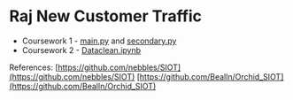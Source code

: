 # Raj New Customer Traffic

- Coursework 1 - [main.py](./main.py) and [secondary.py](./secondary.py)
- Coursework 2 - [Dataclean.ipynb](./Dataclean.ipynb)

References:
[https://github.com/nebbles/SIOT](https://github.com/nebbles/SIOT)
[https://github.com/Bealln/Orchid_SIOT](https://github.com/Bealln/Orchid_SIOT)
